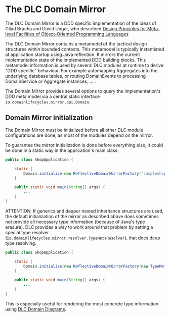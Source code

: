 # The DLC Domain Mirror

The DLC Domain Mirror is a DDD specific implementation of the ideas of Gilad Bracha and David Ungar, who described
[Design Principles for Meta-level Facilities of Object-Oriented Programming Languages](https://bracha.org/mirrors.pdf)

The DLC Domain Mirror contains a metamodel of the tactical design structures within bounded contexts. This metamodel is
typically instantiated at application startup using Java reflection. It mirrors the current implementation state of the
implemented DDD building blocks. This metamodel information is used by several DLC modules at runtime to derive "DDD specific"
behaviour. For example automapping Aggregates into the underlying database tables, or routing DomainEvents to processing
DomainService or Aggregate instances, ... .

The Domain Mirror provides several options to query the implementation's DDD meta model
via a central static interface `io.domainlifecycles.mirror.api.Domain`.

## Domain Mirror initialization

The Domain Mirror must be initialized before all other DLC module configurations are done, as most of the modules
depend on the mirror.

To guarantee the mirror initialization is done before everything else, it could be done in a static way in the
application's main class:

```Java
public class ShopApplication {

    static {
        Domain.initialize(new ReflectiveDomainMirrorFactory("sampleshop"));
    }

    public static void main(String[] args) {
        ...
    }
}
```

ATTENTION: If generics and deeper nested inheritance structures are used, the default initialization of the mirror as
described above
does sometimes not provide all necessary type information (because of Java's type erasure). DLC provides a way to work
around that problem by setting a special type resolver (`io.domainlifecycles.mirror.resolver.TypeMetaResolver`), 
that does deep type resolving.

```Java
public class ShopApplication {

    static {
        Domain.initialize(new ReflectiveDomainMirrorFactory(new TypeMetaResolver(), "sampleshop"));
    }

    public static void main(String[] args) {
        ...
    }
}
```

This is especially useful for rendering the most concrete type information
using [DLC Domain Diagrams](../domain-diagrammer/readme.md).


